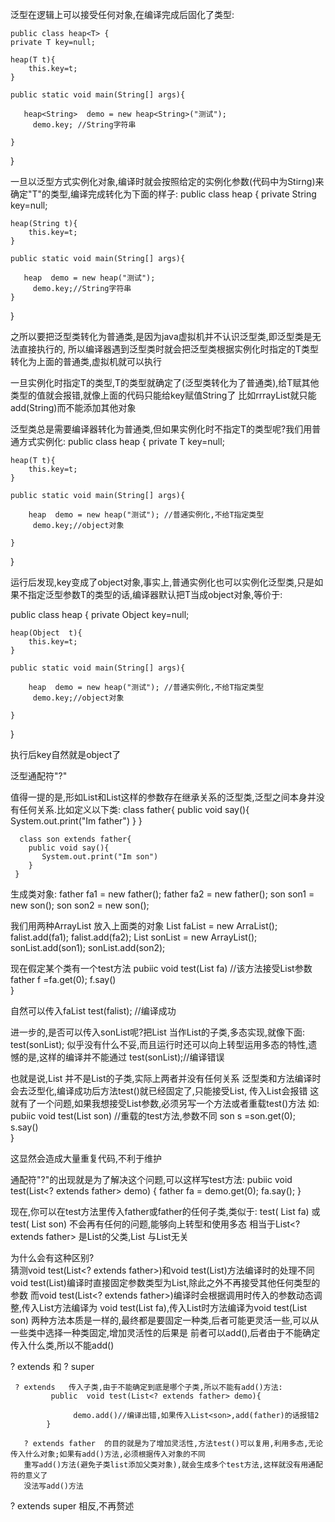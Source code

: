 泛型在逻辑上可以接受任何对象,在编译完成后固化了类型:


    public class heap<T> {
    private T key=null;

    heap(T t){
        this.key=t;
    }

    public static void main(String[] args){
    
       heap<String>  demo = new heap<String>("测试");
         demo.key; //String字符串
     
    }
}

一旦以泛型方式实例化对象,编译时就会按照给定的实例化参数(代码中为Stirng)来确定"T"的类型,编译完成转化为下面的样子:
public class heap {
    private String key=null;

    heap(String t){
        this.key=t;
    }

    public static void main(String[] args){

       heap  demo = new heap("测试");
         demo.key;//String字符串
    }
}

之所以要把泛型类转化为普通类,是因为java虚拟机并不认识泛型类,即泛型类是无法直接执行的,
所以编译器遇到泛型类时就会把泛型类根据实例化时指定的T类型转化为上面的普通类,虚拟机就可以执行

一旦实例化时指定T的类型,T的类型就确定了(泛型类转化为了普通类),给T赋其他类型的值就会报错,就像上面的代码只能给key赋值String了
比如rrrayList<String>就只能add(String)而不能添加其他对象

泛型类总是需要编译器转化为普通类,但如果实例化时不指定T的类型呢?我们用普通方式实例化:
public class heap<T> {
    private T key=null;

    heap(T t){
        this.key=t;
    }

    public static void main(String[] args){
    
        heap  demo = new heap("测试"); //普通实例化,不给T指定类型
         demo.key;//object对象
     
    }
}

运行后发现,key变成了object对象,事实上,普通实例化也可以实例化泛型类,只是如果不指定泛型参数T的类型的话,编译器默认把T当成object对象,等价于:

public class heap {
    private Object key=null;

    heap(Object  t){
        this.key=t;
    }

    public static void main(String[] args){
    
        heap  demo = new heap("测试"); //普通实例化,不给T指定类型
         demo.key;//object对象
     
    }
}

执行后key自然就是object了

泛型通配符"?"

值得一提的是,形如List<father>和List<son>这样的参数存在继承关系的泛型类,泛型之间本身并没有任何关系.比如定义以下类:
     class father{
        public void say(){
           System.out.print("Im father")
        }
     }
     
      class son extends father{
        public void say(){
           System.out.print("Im son")
        }
     }
    
  生成类对象:
  father fa1  = new father();
  father fa2  = new father();
  son  son1 = new son();
  son  son2 = new son();
     
 我们用两种ArrayList 放入上面类的对象
    List<father> faList = new ArraList();
            falist.add(fa1);
            falist.add(fa2);
    List<son> sonList = new ArrayList();
            sonList.add(son1);
            sonList.add(son2);
     
现在假定某个类有一个test方法
   pubiic void  test(List<father> fa)  //该方法接受List<father>参数
        father f =fa.get(0);
              f.say()  
   }
 
   自然可以传入faList
        test(falist); //编译成功
        
   进一步的,是否可以传入sonList呢?把List<son> 当作List<father>的子类,多态实现,就像下面:
       test(sonList);
    似乎没有什么不妥,而且运行时还可以向上转型运用多态的特性,遗憾的是,这样的编译并不能通过
        test(sonList);//编译错误
        
  也就是说,List<son> 并不是List<father>的子类,实际上两者并没有任何关系
   泛型类和方法编译时会去泛型化,编译成功后方法test()就已经固定了,只能接受List<father>,
   传入List<son>会报错
   这就有了一个问题,如果我想接受List<son>参数,必须另写一个方法或者重载test()方法
       如:
        pubiic void  test(List<son> son)  //重载的test方法,参数不同
            son s =son.get(0);
              s.say()  
   }
   
   这显然会造成大量重复代码,不利于维护
 
   通配符"?"的出现就是为了解决这个问题,可以这样写test方法:
        pubiic void  test(List<? extends father> demo)  {
               father fa = demo.get(0);
                   fa.say();
        }
        
   现在,你可以在test方法里传入father或father的任何子类,类似于:
         test( List<father>  fa) 或test( List<son> son)
      不会再有任何的问题,能够向上转型和使用多态
    相当于List<? extends father> 是List<son>的父类,List<fahter> 与List<son>无关
         
  为什么会有这种区别?   
         猜测void test(List<? extends father>)和void test(List<fahter>)方法编译时的处理不同
         void test(List<fahter>)编译时直接固定参数类型为List<father>,除此之外不再接受其他任何类型的参数
         而void test(List<? extends father>)编译时会根据调用时传入的参数动态调整,传入List<father>方法编译为
          void test(List<fahter> fa),传入List<son>时方法编译为void test(List<fahter> son)
          两种方法本质是一样的,最终都是要固定一种类,后者可能更灵活一些,可以从一些类中选择一种类固定,增加灵活性的后果是
          前者可以add(),后者由于不能确定传入什么类,所以不能add()
         
    
? extends 和 ? super

     ? extends   传入子类,由于不能确定到底是哪个子类,所以不能有add()方法:
             public  void test(List<? extends father> demo){
                    
                  demo.add()//编译出错,如果传入List<son>,add(father)的话报错2
            }
            
       ? extends father  的目的就是为了增加灵活性,方法test()可以复用,利用多态,无论传入什么对象;如果有add()方法,必须根据传入对象的不同
       重写add()方法(避免子类list添加父类对象),就会生成多个test方法,这样就没有用通配符的意义了
       没法写add()方法
       
       
   ? extends super 相反,不再赘述
  
    
    











































